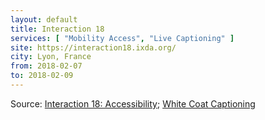 ```yaml
---
layout: default
title: Interaction 18
services: [ "Mobility Access", "Live Captioning" ]
site: https://interaction18.ixda.org/
city: Lyon, France
from: 2018-02-07
to: 2018-02-09
---
```


Source: [Interaction 18: Accessibility](https://interaction18.ixda.org/accessibility/); [White Coat Captioning](http://www.whitecoatcaptioning.com/)
